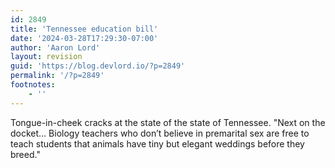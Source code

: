 ```yaml
---
id: 2849
title: 'Tennessee education bill'
date: '2024-03-28T17:29:30-07:00'
author: 'Aaron Lord'
layout: revision
guid: 'https://blog.devlord.io/?p=2849'
permalink: '/?p=2849'
footnotes:
    - ''
---
```


Tongue-in-cheek cracks at the state of the state of Tennessee. "Next on the docket… Biology teachers who don’t believe in premarital sex are free to teach students that animals have tiny but elegant weddings before they breed."